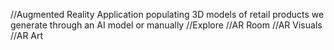 //Augmented Reality Application populating 3D models of retail products we generate through an AI model or manually 
//Explore 
//AR Room
//AR Visuals
//AR Art

